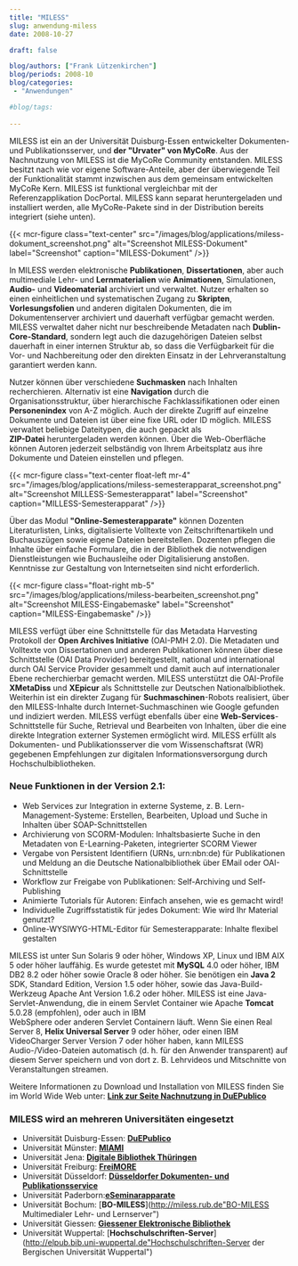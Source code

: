 ```yaml
---
title: "MILESS"
slug: anwendung-miless
date: 2008-10-27

draft: false

blog/authors: ["Frank Lützenkirchen"]
blog/periods: 2008-10
blog/categories:
 - "Anwendungen"

#blog/tags:
 
---
```


MILESS ist ein an der Universität Duisburg-Essen entwickelter Dokumenten- und Publikationsserver, und 
**der "Urvater" von MyCoRe**. Aus der Nachnutzung von MILESS ist die MyCoRe Community 
entstanden. MILESS besitzt nach wie vor eigene Software-Anteile, aber der überwiegende Teil der 
Funktionalität stammt inzwischen aus dem gemeinsam entwickelten MyCoRe Kern. MILESS ist funktional 
vergleichbar mit der Referenzapplikation DocPortal. MILESS kann separat heruntergeladen und installiert 
werden, alle MyCoRe-Pakete sind in der Distribution bereits integriert (siehe unten).

{{< mcr-figure class="text-center" src="/images/blog/applications/miless-dokument_screenshot.png" alt="Screenshot MILESS-Dokument"
  label="Screenshot" caption="MILESS-Dokument" />}}

In MILESS werden elektronische **Publikationen**, **Dissertationen**, aber auch 
multimediale Lehr- und **Lernmaterialien** wie **Animationen**, Simulationen, 
**Audio-** und **Videomaterial** archiviert und verwaltet. Nutzer erhalten so 
einen einheitlichen und systematischen Zugang zu **Skripten**, **Vorlesungsfolien** 
und anderen digitalen Dokumenten, die im Dokumentenserver archiviert und dauerhaft verfügbar gemacht 
werden. MILESS verwaltet daher nicht nur beschreibende Metadaten nach **Dublin-Core-Standard**, 
sondern legt auch die dazugehörigen Dateien selbst dauerhaft in einer internen Struktur ab, so dass die 
Verfügbarkeit für die Vor- und Nachbereitung oder den direkten Einsatz in der Lehrveranstaltung 
garantiert werden  kann.


Nutzer können über verschiedene **Suchmasken** nach Inhalten recherchieren. Alternativ ist 
eine **Navigation** durch die Organisationsstruktur, über hierarchische Fachklassifikationen 
oder einen **Personenindex** von A-Z möglich. Auch der direkte Zugriff auf einzelne 
Dokumente und Dateien ist über eine fixe URL oder ID möglich.
MILESS verwaltet beliebige Dateitypen, die auch gepackt als    
**ZIP-Datei** heruntergeladen werden können. Über die Web-Oberfläche können Autoren 
jederzeit selbständig von Ihrem Arbeitsplatz aus ihre Dokumente und Dateien einstellen und pflegen. 

{{< mcr-figure class="text-center float-left mr-4" src="/images/blog/applications/miless-semesterapparat_screenshot.png" alt="Screenshot MILLESS-Semesterapparat"
  label="Screenshot" caption="MILLESS-Semesterapparat" />}}
  
  
Über das Modul **"Online-Semesterapparate"** können Dozenten Literaturlisten, Links, 
digitalisierte Volltexte von Zeitschriftenartikeln und Buchauszügen sowie eigene Dateien bereitstellen. 
Dozenten pflegen die Inhalte über einfache Formulare, die in der Bibliothek die notwendigen 
Dienstleistungen wie Buchausleihe oder Digitalisierung anstoßen. Kenntnisse zur Gestaltung von 
Internetseiten sind nicht erforderlich.

<div style="clear:both"></div>

{{< mcr-figure class="float-right mb-5" src="/images/blog/applications/miless-bearbeiten_screenshot.png" alt="Screenshot MILESS-Eingabemaske"
  label="Screenshot" caption="MILESS-Eingabemaske" />}}
  

MILESS verfügt über eine Schnittstelle für das Metadata   Harvesting Protokoll der **Open Archives 
Initiative** (OAI-PMH 2.0). Die Metadaten und Volltexte von Dissertationen und anderen 
Publikationen können über diese Schnittstelle (OAI Data Provider)   bereitgestellt, national und 
international durch OAI Service Provider gesammelt und damit auch auf internationaler Ebene recherchierbar 
gemacht werden. MILESS unterstützt die OAI-Profile **XMetaDiss** und **XEpicur** 
als Schnittstelle zur Deutschen Nationalbibliothek. Weiterhin ist ein direkter Zugang für 
**Suchmaschinen**-Robots realisiert, über den MILESS-Inhalte durch Internet-Suchmaschinen 
wie Google gefunden und indiziert werden. MILESS verfügt ebenfalls über eine 
**Web-Services**-Schnittstelle für Suche, Retrieval und Bearbeiten von Inhalten, über die 
eine direkte Integration externer Systemen ermöglicht wird. MILESS erfüllt als Dokumenten- und 
Publikationsserver die vom Wissenschaftsrat (WR) gegebenen  Empfehlungen zur digitalen 
Informationsversorgung durch Hochschulbibliotheken.

<div style="clear:both"></div>

### Neue Funktionen in der Version 2.1:
* Web Services zur Integration in externe Systeme, z. B. Lern-Management-Systeme: Erstellen, Bearbeiten, Upload und Suche in Inhalten über SOAP-Schnittstellen
* Archivierung von SCORM-Modulen: Inhaltsbasierte Suche in den Metadaten von E-Learning-Paketen, 
integrierter SCORM Viewer
* Vergabe von Persistent Identifiern (URNs, urn:nbn:de) für Publikationen und Meldung an die Deutsche 
Nationalbibliothek über EMail oder OAI-Schnittstelle
* Workflow zur Freigabe von Publikationen: Self-Archiving und Self-Publishing 
* Animierte Tutorials für Autoren: Einfach ansehen, wie es gemacht wird!
* Individuelle Zugriffsstatistik für jedes Dokument: Wie wird Ihr Material genutzt?
* Online-WYSIWYG-HTML-Editor für Semesterapparate: Inhalte flexibel gestalten


MILESS ist unter Sun Solaris 9 oder höher, Windows XP, Linux und IBM AIX 5 oder höher lauffähig. Es wurde 
getestet mit **MySQL** 4.0 oder höher, IBM DB2 8.2 oder höher sowie Oracle 8 oder höher. 
Sie benötigen ein **Java 2** SDK, Standard Edition, Version 1.5 oder höher, sowie das 
Java-Build-Werkzeug Apache Ant Version 1.6.2 oder höher. MILESS ist eine Java-Servlet-Anwendung, die in 
einem Servlet Container wie Apache **Tomcat** 5.0.28 (empfohlen), oder auch in IBM  
WebSphere oder anderen Servlet Containern läuft. Wenn Sie einen Real 
Server 8, **Helix Universal Server** 9 oder höher, oder einen IBM VideoCharger Server 
Version 7 oder höher haben, kann MILESS Audio-/Video-Dateien automatisch (d. h. für den Anwender 
transparent) auf diesem Server speichern und von dort z. B. Lehrvideos und Mitschnitte von 
Veranstaltungen streamen.

Weitere Informationen zu Download und Installation von MILESS finden Sie im World Wide Web unter:
[**Link zur Seite Nachnutzung in DuEPublico**](https://duepublico2.uni-due.de/about/nachnutzung.xml "Link zur Seite Nachnutzung in DuEPublico")


### MILESS wird an mehreren Universitäten eingesetzt
* Universität Duisburg-Essen: [**DuEPublico**](https://duepublico2.uni-due.de/ "DuEPublico Duisburg-Essen Publications Online")
* Universität Münster: [**MIAMI**](http://miami.uni-muenster.de "miami münstersches informations- und archivsystem für multimediale inhalte")
* Universität Jena: [**Digitale Bibliothek Thüringen**](http://www.db-thueringen.de/ "dbt Digitale Bibliothek Thüringen")
* Universität Freiburg: [**FreiMORE**](http://freimore.uni-freiburg.de/ "FreiMORE FREIburgerMultimediaObjectREpostitory")
* Universität Düsseldorf: [**Düsseldorfer Dokumenten- und Publikationsservice**](http://docserv.uni-duesseldorf.de/ "Düsseldorfer Dokumenten- und Publikationsservice")
* Universität Paderborn:[**eSeminarapparate**](http://ubdok.uni-paderborn.de/semapp/ "Dokumenten- und Publikationsservice eSeminarapparate")
* Universität Bochum: [**BO-MILESS**](http://miless.rub.de"BO-MILESS Multimedialer Lehr- und Lernserver")
* Universität Giessen: [**Giessener Elektronische Bibliothek**](http://semapp.ub.uni-giessen.de/semapp/index.xml "Giessener Elektronische Bibliothek Lehrmaterial &amp; Publikationen")
* Universität Wuppertal: [**Hochschulschriften-Server**](http://elpub.bib.uni-wuppertal.de"Hochschulschriften-Server der Bergischen Universität Wuppertal")

